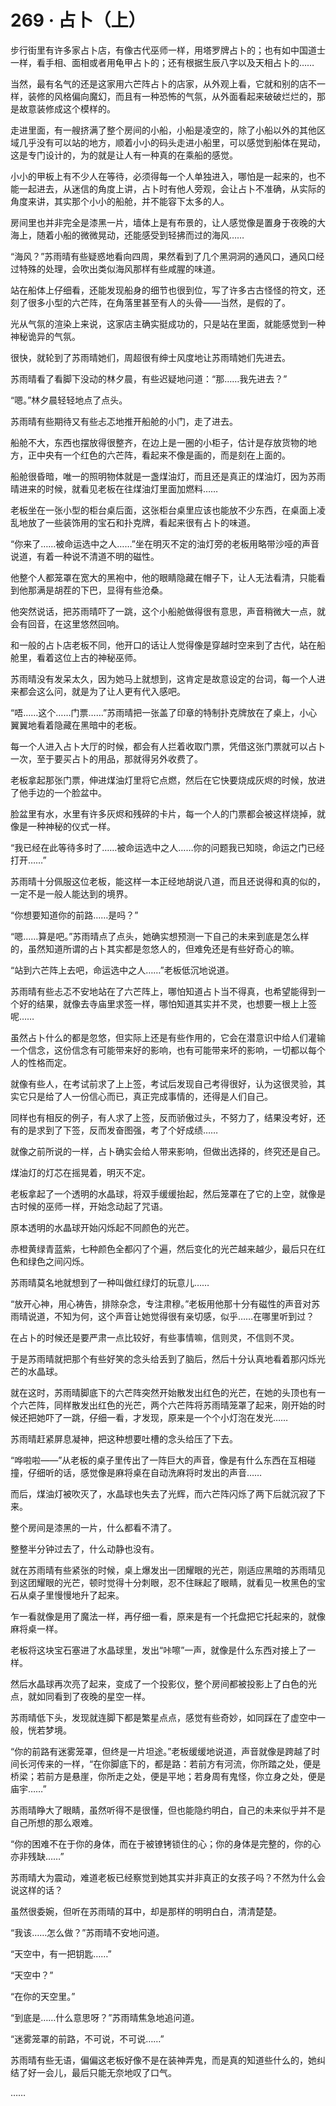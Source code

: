 # 269 · 占卜（上）

步行街里有许多家占卜店，有像古代巫师一样，用塔罗牌占卜的；也有如中国道士一样，看手相、面相或者用龟甲占卜的；还有根据生辰八字以及天相占卜的……

当然，最有名气的还是这家用六芒阵占卜的店家，从外观上看，它就和别的店不一样，装修的风格偏向魔幻，而且有一种恐怖的气氛，从外面看起来破破烂烂的，那是故意装修成这个模样的。

走进里面，有一艘挤满了整个房间的小船，小船是凌空的，除了小船以外的其他区域几乎没有可以站的地方，顺着小小的码头走进小船里，可以感觉到船体在晃动，这是专门设计的，为的就是让人有一种真的在乘船的感觉。

小小的甲板上有不少人在等待，必须得每一个人单独进入，哪怕是一起来的，也不能一起进去，从迷信的角度上讲，占卜时有他人旁观，会让占卜不准确，从实际的角度来讲，其实那个小小的船舱，并不能容下太多的人。

房间里也并非完全是漆黑一片，墙体上是有布景的，让人感觉像是置身于夜晚的大海上，随着小船的微微晃动，还能感受到轻拂而过的海风……

“海风？”苏雨晴有些疑惑地看向四周，果然看到了几个黑洞洞的通风口，通风口经过特殊的处理，会吹出类似海风那样有些咸腥的味道。

站在船体上仔细看，还能发现船身的细节也很到位，写了许多古古怪怪的符文，还刻了很多小型的六芒阵，在角落里甚至有人的头骨——当然，是假的了。

光从气氛的渲染上来说，这家店主确实挺成功的，只是站在里面，就能感觉到一种神秘诡异的气氛。

很快，就轮到了苏雨晴她们，周超很有绅士风度地让苏雨晴她们先进去。

苏雨晴看了看脚下没动的林夕晨，有些迟疑地问道：“那……我先进去？”

“嗯。”林夕晨轻轻地点了点头。

苏雨晴有些期待又有些忐忑地推开船舱的小门，走了进去。

船舱不大，东西也摆放得很整齐，在边上是一圈的小柜子，估计是存放货物的地方，正中央有一个红色的六芒阵，看起来不像是画的，而是刻在上面的。

船舱很昏暗，唯一的照明物体就是一盏煤油灯，而且还是真正的煤油灯，因为苏雨晴进来的时候，就看见老板在往煤油灯里面加燃料……

老板坐在一张小型的柜台桌后面，这张柜台桌里应该也能放不少东西，在桌面上凌乱地放了一些装饰用的宝石和扑克牌，看起来很有占卜的味道。

“你来了……被命运选中之人……”坐在明灭不定的油灯旁的老板用略带沙哑的声音说道，有着一种说不清道不明的磁性。

他整个人都笼罩在宽大的黑袍中，他的眼睛隐藏在帽子下，让人无法看清，只能看到他那满是胡茬的下巴，显得有些沧桑。

他突然说话，把苏雨晴吓了一跳，这个小船舱做得很有意思，声音稍微大一点，就会有回音，在这里悠然回响。

和一般的占卜店老板不同，他开口的话让人觉得像是穿越时空来到了古代，站在船舱里，看着这位上古的神秘巫师。

苏雨晴没有发呆太久，因为她马上就想到，这肯定是故意设定的台词，每一个人进来都会这么问，就是为了让人更有代入感吧。

“唔……这个……门票……”苏雨晴把一张盖了印章的特制扑克牌放在了桌上，小心翼翼地看着隐藏在黑暗中的老板。

每一个人进入占卜大厅的时候，都会有人拦着收取门票，凭借这张门票就可以占卜一次，至于要买占卜的用品，那就得另外收费了。

老板拿起那张门票，伸进煤油灯里将它点燃，然后在它快要烧成灰烬的时候，放进了他手边的一个脸盆中。

脸盆里有水，水里有许多灰烬和残碎的卡片，每一个人的门票都会被这样烧掉，就像是一种神秘的仪式一样。

“我已经在此等待多时了……被命运选中之人……你的问题我已知晓，命运之门已经打开……”

苏雨晴十分佩服这位老板，能这样一本正经地胡说八道，而且还说得和真的似的，一定不是一般人能达到的境界。

“你想要知道你的前路……是吗？”

“嗯……算是吧。”苏雨晴点了点头，她确实想预测一下自己的未来到底是怎么样的，虽然知道所谓的占卜其实都是忽悠人的，但难免还是有些好奇心的嘛。

“站到六芒阵上去吧，命运选中之人……”老板低沉地说道。

苏雨晴有些忐忑不安地站在了六芒阵上，哪怕知道占卜当不得真，也希望能得到一个好的结果，就像去寺庙里求签一样，哪怕知道其实并不灵，也想要一根上上签呢……

虽然占卜什么的都是忽悠，但实际上还是有些作用的，它会在潜意识中给人们灌输一个信念，这份信念有可能带来好的影响，也有可能带来坏的影响，一切都以每个人的性格而定。

就像有些人，在考试前求了上上签，考试后发现自己考得很好，认为这很灵验，其实它只是给了人一份信心而已，真正完成事情的，还得是人们自己。

同样也有相反的例子，有人求了上签，反而骄傲过头，不努力了，结果没考好，还有的是求到了下签，反而发奋图强，考了个好成绩……

就像之前所说的一样，占卜确实会给人带来影响，但做出选择的，终究还是自己。

煤油灯的灯芯在摇晃着，明灭不定。

老板拿起了一个透明的水晶球，将双手缓缓抬起，然后笼罩在了它的上空，就像是古时候的巫师一样，开始念动起了咒语。

原本透明的水晶球开始闪烁起不同颜色的光芒。

赤橙黄绿青蓝紫，七种颜色全都闪了个遍，然后变化的光芒越来越少，最后只在红色和绿色之间闪烁。

苏雨晴莫名地就想到了一种叫做红绿灯的玩意儿……

“放开心神，用心祷告，排除杂念，专注肃穆。”老板用他那十分有磁性的声音对苏雨晴说道，不知为何，这个声音让她觉得很有亲切感，似乎……在哪里听到过？

在占卜的时候还是要严肃一点比较好，有些事情嘛，信则灵，不信则不灵。

于是苏雨晴就把那个有些好笑的念头给丢到了脑后，然后十分认真地看着那闪烁光芒的水晶球。

就在这时，苏雨晴脚底下的六芒阵突然开始散发出红色的光芒，在她的头顶也有一个六芒阵，同样散发出红色的光芒，两个六芒阵将苏雨晴笼罩了起来，刚开始的时候还把她吓了一跳，仔细一看，才发现，原来是一个个小灯泡在发光……

苏雨晴赶紧屏息凝神，把这种想要吐槽的念头给压了下去。

“哗啦啦——”从老板的桌子里传出了一阵巨大的声音，像是有什么东西在互相碰撞，仔细听的话，感觉像是麻将桌在自动洗麻将时发出的声音……

而后，煤油灯被吹灭了，水晶球也失去了光辉，而六芒阵闪烁了两下后就沉寂了下来。

整个房间是漆黑的一片，什么都看不清了。

整整半分钟过去了，什么动静也没有。

就在苏雨晴有些紧张的时候，桌上爆发出一团耀眼的光芒，刚适应黑暗的苏雨晴见到这团耀眼的光芒，顿时觉得十分刺眼，忍不住眯起了眼睛，就看见一枚黑色的宝石从桌子里慢慢地升了起来。

乍一看就像是用了魔法一样，再仔细一看，原来是有一个托盘把它托起来的，就像麻将桌一样。

老板将这块宝石塞进了水晶球里，发出“咔嚓”一声，就像是什么东西对接上了一样。

然后水晶球再次亮了起来，变成了一个投影仪，整个房间都被投影上了白色的光点，就如同看到了夜晚的星空一样。

苏雨晴低下头，发现就连脚下都是繁星点点，感觉有些奇妙，如同踩在了虚空中一般，恍若梦境。

“你的前路有迷雾笼罩，但终是一片坦途。”老板缓缓地说道，声音就像是跨越了时间长河传来的一样，“在你脚底下的，都是路：若前方有河流，你所踏之处，便是桥梁；若前方是悬崖，你所走之处，便是平地；若身周有鬼怪，你立身之处，便是庙宇……”

苏雨晴睁大了眼睛，虽然听得不是很懂，但也能隐约明白，自己的未来似乎并不是自己所想的那么艰难。

“你的困难不在于你的身体，而在于被镣铐锁住的心；你的身体是完整的，你的心亦非残缺……”

苏雨晴大为震动，难道老板已经察觉到她其实并非真正的女孩子吗？不然为什么会说这样的话？

虽然很委婉，但听在苏雨晴的耳中，却是那样的明明白白，清清楚楚。

“我该……怎么做？”苏雨晴不安地问道。

“天空中，有一把钥匙……”

“天空中？”

“在你的天空里。”

“到底是……什么意思呀？”苏雨晴焦急地追问道。

“迷雾笼罩的前路，不可说，不可说……”

苏雨晴有些无语，偏偏这老板好像不是在装神弄鬼，而是真的知道些什么的，她纠结了好一会儿，最后只能无奈地叹了口气。

……
